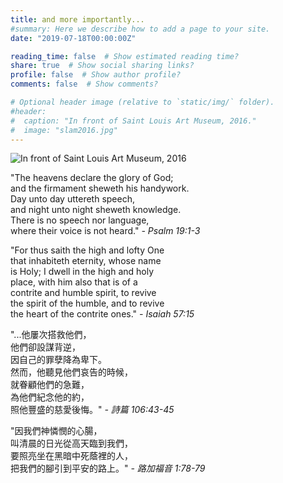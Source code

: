 ```yaml
---
title: and more importantly...
#summary: Here we describe how to add a page to your site.
date: "2019-07-18T00:00:00Z"

reading_time: false  # Show estimated reading time?
share: true  # Show social sharing links?
profile: false  # Show author profile?
comments: false  # Show comments?

# Optional header image (relative to `static/img/` folder).
#header:
#  caption: "In front of Saint Louis Art Museum, 2016."
#  image: "slam2016.jpg"
---
```


<img src="../../img/slam2016_wide.jpg" alt="In front of Saint Louis Art Museum, 2016"/>

"The heavens declare the glory of God;  
and the firmament sheweth his handywork.   
Day unto day uttereth speech,   
and night unto night sheweth knowledge.   
There is no speech nor language,   
where their voice is not heard." _- Psalm 19:1-3_


"For thus saith the high and lofty One  
that inhabiteth eternity, whose name  
is Holy; I dwell in the high and holy  
place, with him also that is of a  
contrite and humble spirit, to revive  
the spirit of the humble, and to revive  
the heart of the contrite ones." _- Isaiah 57:15_


"...他屢次搭救他們，  
他們卻設謀背逆，  
因自己的罪孽降為卑下。  
然而，他聽見他們哀告的時候，  
就眷顧他們的急難，  
為他們紀念他的約，  
照他豐盛的慈愛後悔。" _- 詩篇 106:43-45_

"因我們神憐憫的心腸，  
叫清晨的日光從高天臨到我們，  
要照亮坐在黑暗中死蔭裡的人，  
把我們的腳引到平安的路上。" _- 路加福音 1:78-79_
